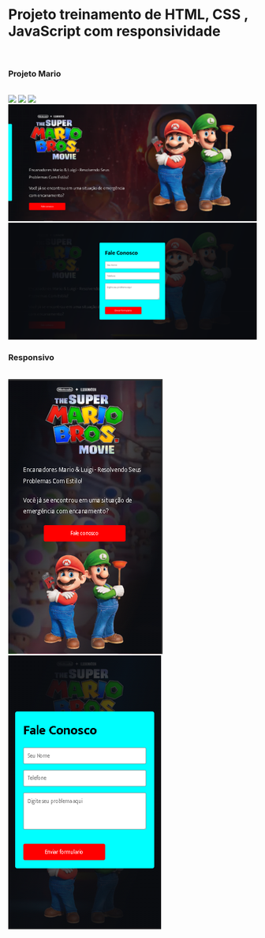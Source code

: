 <h1>Projeto  treinamento de HTML, CSS , JavaScript com responsividade</h1>
<br>
<h3>Projeto  Mario </h3>
<br>
<img src="https://img.shields.io/badge/HTML-239120?style=for-the-badge&logo=html5&logoColor=white">
<img src="https://img.shields.io/badge/CSS-239120?&style=for-the-badge&logo=css3&logoColor=white">
<img src="https://img.shields.io/badge/JAVASCRIPT-239120?&style=for-the-badge&logo=JAVASCRIPT3&logoColor=white">

<img src="https://github.com/Gustavomacedo92/site-mario/blob/master/img/desktop.png?raw=true">
<img src="https://github.com/Gustavomacedo92/site-mario/blob/master/img/desktop1.png?raw=true">
<br>
<h3>Responsivo</h3>
<br>
<img src="https://github.com/Gustavomacedo92/site-mario/blob/master/img/responsivo.png?raw=true">
<img src="https://github.com/Gustavomacedo92/site-mario/blob/master/img/responsivo1.png?raw=true">
